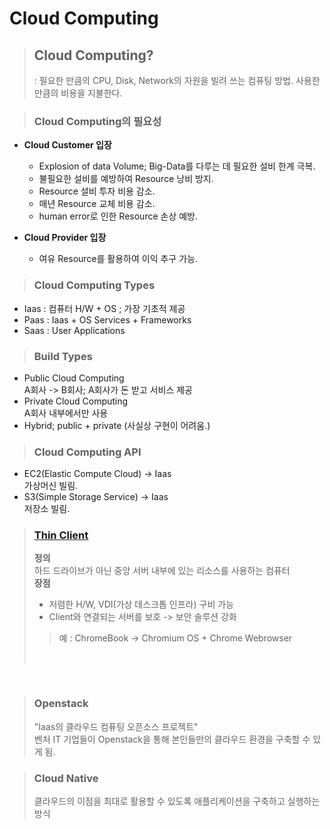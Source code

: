 # Cloud Computing

>## Cloud Computing?
>
> : 필요한 만큼의 CPU, Disk, Network의 자원을 빌려 쓰는 컴퓨팅 방법. 사용한 만큼의 비용을 지불한다.

> ### Cloud Computing의 필요성

- **Cloud Customer 입장**<br />
  - Explosion of data Volume; Big-Data를 다루는 데 필요한 설비 한계 극복.
  - 불필요한 설비를 예방하여 Resource 낭비 방지.
  - Resource 설비 투자 비용 감소.
  - 매년 Resource 교체 비용 감소.
  - human error로 인한 Resource 손상 예방.

- **Cloud Provider 입장**<br />
  - 여유 Resource를 활용하여 이익 추구 가능.

> ### Cloud Computing Types

- Iaas : 컴퓨터 H/W + OS ; 가장 기초적 제공
- Paas : Iaas +  OS Services + Frameworks
- Saas : User Applications

> ### Build Types

- Public Cloud Computing<br />
  A회사 -> B회사; A회사가 돈 받고 서비스 제공
- Private Cloud Computing<br />
  A회사 내부에서만 사용
- Hybrid; public + private (사실상 구현이 어려움.)

> ### Cloud Computing API

- EC2(Elastic Compute Cloud) -> Iaas<br />
  가상머신 빌림.
- S3(Simple Storage Service) -> Iaas<br />
  저장소 빌림.

> ### [Thin Client](https://www.fortinet.com/resources/cyberglossary/thin-client)
> **정의**<br />
> 하드 드라이브가 아닌 중앙 서버 내부에 있는 리소스를 사용하는 컴퓨터<br />
> **장점**<br>
> - 저렴한 H/W, VDI(가상 데스크톱 인프라) 구비 가능
> - Client와 연결되는 서버를 보호 -> 보안 솔루션 강화
> <blockquote>예 : ChromeBook -> Chromium OS + Chrome Webrowser</blockquote><br>
<br />

> ### Openstack
> "Iaas의 클라우드 컴퓨팅 오픈소스 프로젝트"<br>
> 벤처 IT 기업들이 Openstack을 통해 본인들만의 클라우드 환경을 구축할 수 있게 됨.

> ### Cloud Native
> 클라우드의 이점을 최대로 활용할 수 있도록 애플리케이션을 구축하고 실행하는 방식